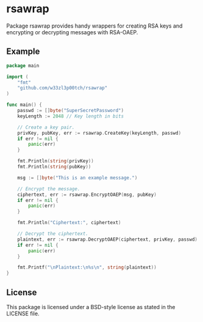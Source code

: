 # rsawrap
Package rsawrap provides handy wrappers for creating RSA keys and encrypting or decrypting messages with RSA-OAEP.

## Example
```go
package main

import (
	"fmt"
	"github.com/w33zl3p00tch/rsawrap"
)

func main() {
	passwd := []byte("SuperSecretPassword")
	keyLength := 2048 // Key length in bits

	// Create a key pair.
	privKey, pubKey, err := rsawrap.CreateKey(keyLength, passwd)
	if err != nil {
		panic(err)
	}

	fmt.Println(string(privKey))
	fmt.Println(string(pubKey))

	msg := []byte("This is an example message.")

	// Encrypt the message.
	ciphertext, err := rsawrap.EncryptOAEP(msg, pubKey)
	if err != nil {
		panic(err)
	}

	fmt.Println("Ciphertext:", ciphertext)

	// Decrypt the ciphertext.
	plaintext, err := rsawrap.DecryptOAEP(ciphertext, privKey, passwd)
	if err != nil {
		panic(err)
	}

	fmt.Printf("\nPlaintext:\n%s\n", string(plaintext))
}
```

## License
This package is licensed under a BSD-style license as stated in the LICENSE file.

